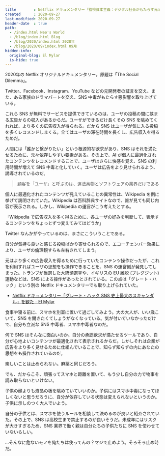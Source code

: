 ```yaml
---
title        : Netflix ドキュメンタリー「監視資本主義：デジタル社会がもたらす光と影」を観た
created      : 2020-09-27
last-modified: 2020-09-27
header-date  : true
path:
  - /index.html Neo's World
  - /blog/index.html Blog
  - /blog/2020/index.html 2020年
  - /blog/2020/09/index.html 09月
hidden-info:
  original-blog: El Mylar
  is-hide: true
---
```


2020年の Netflix オリジナルドキュメンタリー。原題は「The Social Dilemma」。

Twitter、Facebook、Instagram、YouTube などの元開発者の証言を交え、また、ある家族のドラマパートを交え、SNS 中毒がもたらす悪影響を取り上げている。

これら SNS が無料でサービスを提供できているのは、ユーザの投稿の間に挟まる広告からの収入があるからだ。ユーザができるだけ長くその SNS を眺めてくれれば、より多くの広告収入が得られる。だから SNS はユーザが気に入る投稿を多くレコメンドしまくる。全てはユーザの滞在時間を長くし、広告収入を得るためだ。

人間には「誰かと繋がりたい」という根源的な欲求があり、SNS はそれを満たせるために、元々依存しやすい要素がある。その上で、AI が個人に最適化されたコンテンツをレコメンドすることで、ユーザはさらに快感を覚え、SNS の利用時間が増えて SNS 中毒と化していく。ユーザは広告をより見せられるよう、誘導されているのだ。

> 顧客を「ユーザ」と呼ぶのは、違法薬物とソフトウェアの業界だけである

個人に最適化されたコンテンツが見えていることの異常性は、Wikipedia を例に挙げて説明されていた。Wikipedia は百科辞典サイトなので、誰が見ても同じ内容が表示される。しかし、Wikipedia の運営がこう考えたとする。

「Wikipedia で広告収入を多く得るために、各ユーザの好みを判断して、表示するコンテンツをちょっとずつ変えてみてはどうか」

Twitter なんかがやっているのは、まさにこういうことである。

自分が気持ち良いと感じる投稿ばかり寄せられるので、エコーチェンバー効果により、ユーザの倫理観すらも左右されてしまう。

元はより多くの広告収入を得るために行っていたコンテンツ操作だったが、これを利用すればユーザの思想をも操作できることを、SNS の運営側が発見してしまった。トランプが当選した大統領選挙や、イギリスの EU 離脱 (ブレグジット) 運動などは、SNS による操作があったとされている。この点は「グレート・ハック」という別の Netflix ドキュメンタリーでも取り上げられていた。

- [Netflix ドキュメンタリー「グレート・ハック SNS 史上最大のスキャンダル」を観た - El Mylar](https://neos21.hateblo.jp/entry/2019/08/20/113000)

食事や寝る前に、スマホを別室に置いて過ごしてみよう。大の大人が、いい歳こいて、SNS を開きたくてしょうがなくなっている。気が付いていなかっただけで、自分も立派な SNS 中毒者、スマホ中毒者なのだ。

何で SNS はそんなに面白いのか。自分の承認欲求が満たせるツールであり、自分が心地よいコンテンツが最適化されて表示されるからだ。しかしそれは企業が広告をより多く見せるために仕組んでいることで、知らず知らずの内にあなたの思想をも操作されているのだ。

楽しいことは止められない。麻薬と同じだろう。

でも、だからこそ、頑張ってスマホと距離を置いて、もう少し自分の力で物事を読み取らないといけない。

子供の顔よりも液晶の板を眺めていていいのか。子供にはスマホ中毒になってほしくないと思うだろうに、自分が依存している状態は変えられないというのか。子供に示しのつく大人でいよう。

自分の子供とは、スマホを使うルールを相談して決めるのが良いと紹介されていた。その上で、SNS は高校生まで禁止するのが良いそうだ。未成年にはリスクが大きすぎるため、SNS 業界で働く親は自分たちの子供たちに SNS を使わせていないらしい。

…そんなに危ないモノを俺たちは使ってんの？マジで止めよう。そろそろ止め時だ。
